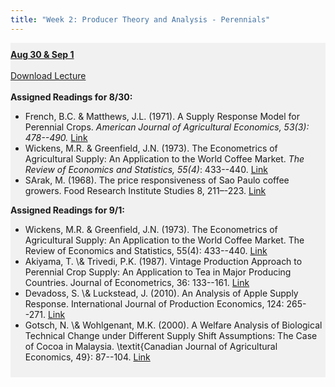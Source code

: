 ```yaml
---
title: "Week 2: Producer Theory and Analysis - Perennials"
---
```


<div style="background-color:rgba(0, 0, 0, 0.0470588); text-align:left; vertical-align: middle; padding:10px 0;">
<b><u>Aug 30 & Sep 1</u></b> <br> <br>
<a  href="/lectures/Week 02.pdf" target="_blank">Download Lecture</a> <br> <br>
<b>Assigned Readings for 8/30:</b> <br>

<ul>

  <li>French, B.C. & Matthews, J.L. (1971). A Supply Response Model for Perennial Crops. <i>American Journal of Agricultural Economics, 53(3): 478--490.</i> <a  href="https://www.jstor.org/stable/1238225" target="_blank">Link </a> </li>
  <li> Wickens, M.R. & Greenfield, J.N. (1973). The Econometrics of Agricultural Supply: An Application to the World Coffee Market. <i>The Review of Economics and Statistics, 55(4)</i>: 433--440. <a  href="https://www.jstor.org/stable/1925665" target="_blank">Link</a></li>
  <li>SArak, M. (1968). The price responsiveness of Sao Paulo coffee growers. Food Research Institute Studies 8, 211–-223. <a  href="https://ideas.repec.org/a/ags/frisst/134980.html" target="_blank">Link</a></li>
</ul>

<b>Assigned Readings for 9/1:</b> <br>

<ul>
  <li> Wickens, M.R. & Greenfield, J.N. (1973). The Econometrics of Agricultural Supply: An Application to the World Coffee Market. The Review of Economics and Statistics, 55(4): 433--440. <a  href="https://www.jstor.org/stable/1925665" target="_blank">Link</a></li>
  <li> Akiyama, T. \& Trivedi, P.K. (1987). Vintage Production Approach to Perennial Crop Supply: An Application to Tea in Major Producing Countries. Journal of Econometrics, 36: 133--161. <a  href="http://www.sciencedirect.com/science/article/pii/0304-4076(87)90047-9" target="_blank">Link</a></li> 
  <li> Devadoss, S. \& Luckstead, J. (2010). An Analysis of Apple Supply Response. International Journal of Production Economics, 124: 265--271. <a  href="https://www.sciencedirect.com/science/article/abs/pii/S0925527309004277" target="_blank">Link</a></li> 
  <li>  Gotsch, N. \& Wohlgenant, M.K. (2000). A Welfare Analysis of Biological Technical Change under Different Supply Shift Assumptions: The Case of Cocoa in Malaysia. \textit{Canadian Journal of Agricultural Economics, 49}: 87--104. <a  href="https://onlinelibrary.wiley.com/doi/abs/10.1111/j.1744-7976.2001.tb00292.x" target="_blank">Link</a></li> 
</ul>

</div>

